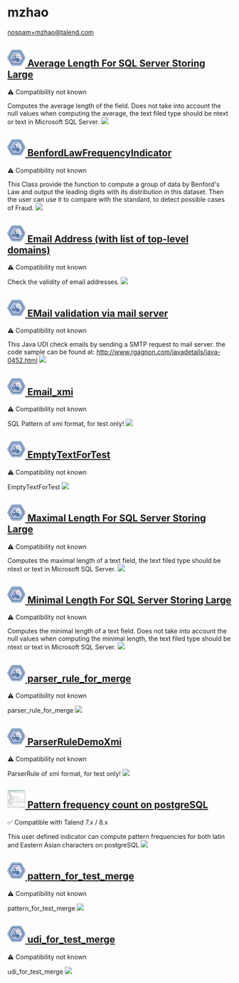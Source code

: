 # mzhao
  <nospam+mzhao@talend.com>

## <a href='./components/Average Length For SQL Server Storing Large/readme.md'><img src='./components/Average Length For SQL Server Storing Large/logo.jpg' width='40' height='40'> Average Length For SQL Server Storing Large</a>
 :warning: Compatibility not known

Computes the average length of the field. Does not take into account the null values when computing the average, the text filed type should be ntext or text in Microsoft SQL Server.
<img src='./components/Average Length For SQL Server Storing Large/sample.jpg'>

## <a href='./components/BenfordLawFrequencyIndicator/readme.md'><img src='./components/BenfordLawFrequencyIndicator/logo.jpg' width='40' height='40'> BenfordLawFrequencyIndicator</a>
 :warning: Compatibility not known

This Class provide the function to compute a group of data by Benford's Law and output the leading
digits with its distribution in this dataset. Then the user can use it to compare with the standard, to detect
possible cases of Fraud.
<img src='./components/BenfordLawFrequencyIndicator/sample.jpg'>

## <a href='./components/Email Address (with list of top-level domains)/readme.md'><img src='./components/Email Address (with list of top-level domains)/logo.jpg' width='40' height='40'> Email Address (with list of top-level domains)</a>
 :warning: Compatibility not known

Check the validity of email addresses.
<img src='./components/Email Address (with list of top-level domains)/sample.jpg'>

## <a href='./components/EMail validation via mail server/readme.md'><img src='./components/EMail validation via mail server/logo.jpg' width='40' height='40'> EMail validation via mail server</a>
 :warning: Compatibility not known

This Java UDI check emails by sending a SMTP request to mail server. the code sample can be found at: http://www.rgagnon.com/javadetails/java-0452.html
<img src='./components/EMail validation via mail server/sample.jpg'>

## <a href='./components/Email_xmi/readme.md'><img src='./components/Email_xmi/logo.jpg' width='40' height='40'> Email_xmi</a>
 :warning: Compatibility not known

SQL Pattern of xmi format, for test only!
<img src='./components/Email_xmi/sample.jpg'>

## <a href='./components/EmptyTextForTest/readme.md'><img src='./components/EmptyTextForTest/logo.jpg' width='40' height='40'> EmptyTextForTest</a>
 :warning: Compatibility not known

EmptyTextForTest
<img src='./components/EmptyTextForTest/sample.jpg'>

## <a href='./components/Maximal Length For SQL Server Storing Large/readme.md'><img src='./components/Maximal Length For SQL Server Storing Large/logo.jpg' width='40' height='40'> Maximal Length For SQL Server Storing Large</a>
 :warning: Compatibility not known

Computes the maximal length of a text field, the text filed type should be ntext or text in Microsoft SQL Server.
<img src='./components/Maximal Length For SQL Server Storing Large/sample.jpg'>

## <a href='./components/Minimal Length For SQL Server Storing Large/readme.md'><img src='./components/Minimal Length For SQL Server Storing Large/logo.jpg' width='40' height='40'> Minimal Length For SQL Server Storing Large</a>
 :warning: Compatibility not known

Computes the minimal length of a text field. Does not take into account the null values when computing the minimal length, the text filed type should be ntext or text in Microsoft SQL Server.
<img src='./components/Minimal Length For SQL Server Storing Large/sample.jpg'>

## <a href='./components/parser_rule_for_merge/readme.md'><img src='./components/parser_rule_for_merge/logo.jpg' width='40' height='40'> parser_rule_for_merge</a>
 :warning: Compatibility not known

parser_rule_for_merge
<img src='./components/parser_rule_for_merge/sample.jpg'>

## <a href='./components/ParserRuleDemoXmi/readme.md'><img src='./components/ParserRuleDemoXmi/logo.jpg' width='40' height='40'> ParserRuleDemoXmi</a>
 :warning: Compatibility not known

ParserRule of xmi format, for test only!
<img src='./components/ParserRuleDemoXmi/sample.jpg'>

## <a href='./components/Pattern frequency count on postgreSQL/readme.md'><img src='./components/Pattern frequency count on postgreSQL/logo.jpg' width='40' height='40'> Pattern frequency count on postgreSQL</a>
 :white_check_mark: Compatible with Talend 7.x / 8.x 

This user defined indicator can compute pattern frequencies for both latin and Eastern Asian characters on postgreSQL 
<img src='./components/Pattern frequency count on postgreSQL/sample.jpg'>

## <a href='./components/pattern_for_test_merge/readme.md'><img src='./components/pattern_for_test_merge/logo.jpg' width='40' height='40'> pattern_for_test_merge</a>
 :warning: Compatibility not known

pattern_for_test_merge
<img src='./components/pattern_for_test_merge/sample.jpg'>

## <a href='./components/udi_for_test_merge/readme.md'><img src='./components/udi_for_test_merge/logo.jpg' width='40' height='40'> udi_for_test_merge</a>
 :warning: Compatibility not known

udi_for_test_merge
<img src='./components/udi_for_test_merge/sample.jpg'>
